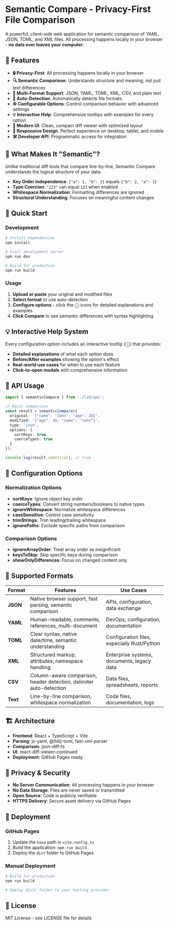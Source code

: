 # Semantic Compare - Privacy-First File Comparison

A powerful, client-side web application for semantic comparison of YAML, JSON, TOML, and XML files. All processing happens locally in your browser - **no data ever leaves your computer**.

## 🚀 Features

- **🔒 Privacy-First**: All processing happens locally in your browser
- **🔍 Semantic Comparison**: Understands structure and meaning, not just text differences
- **📁 Multi-Format Support**: JSON, YAML, TOML, XML, CSV, and plain text
- **🤖 Auto-Detection**: Automatically detects file formats
- **⚙️ Configurable Options**: Control comparison behavior with advanced settings
- **💡 Interactive Help**: Comprehensive tooltips with examples for every option
- **🎨 Modern UI**: Clean, compact diff viewer with optimized layout
- **📱 Responsive Design**: Perfect experience on desktop, tablet, and mobile
- **🛠️ Developer API**: Programmatic access for integration

## 🎯 What Makes It "Semantic"?

Unlike traditional diff tools that compare line-by-line, Semantic Compare understands the logical structure of your data:

- **Key Order Independence**: `{"a": 1, "b": 2}` equals `{"b": 2, "a": 1}`
- **Type Coercion**: `"123"` can equal `123` when enabled
- **Whitespace Normalization**: Formatting differences are ignored
- **Structural Understanding**: Focuses on meaningful content changes

## 🚀 Quick Start

### Development

```bash
# Install dependencies
npm install

# Start development server
npm run dev

# Build for production
npm run build
```

### Usage

1. **Upload or paste** your original and modified files
2. **Select format** or use auto-detection
3. **Configure options** - click the ⓘ icons for detailed explanations and examples
4. **Click Compare** to see semantic differences with syntax highlighting

## 💡 Interactive Help System

Every configuration option includes an interactive tooltip (ⓘ) that provides:
- **Detailed explanations** of what each option does
- **Before/After examples** showing the option's effect
- **Real-world use cases** for when to use each feature
- **Click-to-open modals** with comprehensive information

## 📖 API Usage

```typescript
import { semanticCompare } from './lib/api';

// Basic comparison
const result = semanticCompare({
  original: '{"name": "John", "age": 30}',
  modified: '{"age": 30, "name": "John"}',
  type: 'json',
  options: {
    sortKeys: true,
    coerceTypes: true
  }
});

console.log(result.identical); // true
```

## 🔧 Configuration Options

### Normalization Options
- **sortKeys**: Ignore object key order
- **coerceTypes**: Convert string numbers/booleans to native types
- **ignoreWhitespace**: Normalize whitespace differences
- **caseSensitive**: Control case sensitivity
- **trimStrings**: Trim leading/trailing whitespace
- **ignorePaths**: Exclude specific paths from comparison

### Comparison Options
- **ignoreArrayOrder**: Treat array order as insignificant
- **keysToSkip**: Skip specific keys during comparison
- **showOnlyDifferences**: Focus on changed content only

## 📁 Supported Formats

| Format | Features | Use Cases |
|--------|----------|-----------|
| **JSON** | Native browser support, fast parsing, semantic comparison | APIs, configuration, data exchange |
| **YAML** | Human-readable, comments, references, multi-document | DevOps, configuration, documentation |
| **TOML** | Clear syntax, native date/time, semantic understanding | Configuration files, especially Rust/Python |
| **XML** | Structured markup, attributes, namespace handling | Enterprise systems, documents, legacy data |
| **CSV** | Column-aware comparison, header detection, delimiter auto-detection | Data files, spreadsheets, reports |
| **Text** | Line-by-line comparison, whitespace normalization | Code files, documentation, logs |

## 🏗️ Architecture

- **Frontend**: React + TypeScript + Vite
- **Parsing**: js-yaml, @ltd/j-toml, fast-xml-parser
- **Comparison**: json-diff-ts
- **UI**: react-diff-viewer-continued
- **Deployment**: GitHub Pages ready

## 🔐 Privacy & Security

- **No Server Communication**: All processing happens in your browser
- **No Data Storage**: Files are never saved or transmitted
- **Open Source**: Code is publicly verifiable
- **HTTPS Delivery**: Secure asset delivery via GitHub Pages

## 🚀 Deployment

### GitHub Pages

1. Update the `base` path in `vite.config.ts`
2. Build the application: `npm run build`
3. Deploy the `dist` folder to GitHub Pages

### Manual Deployment

```bash
# Build for production
npm run build

# Deploy dist/ folder to your hosting provider
```

## 📄 License

MIT License - see LICENSE file for details
